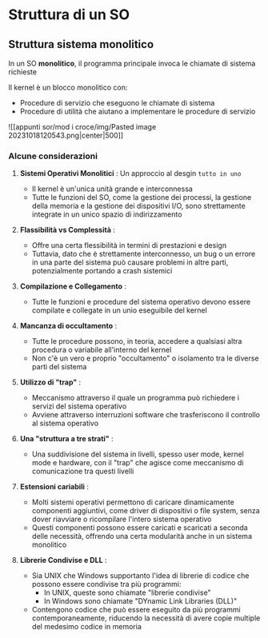 # Struttura di un SO

## Struttura sistema monolitico

In un SO **monolitico**, il programma principale invoca le chiamate di sistema richieste

Il kernel è un blocco monolitico con:
- Procedure di servizio che eseguono le chiamate di sistema
- Procedure di utilità che aiutano a implementare le procedure di servizio

![[appunti sor/mod i croce/img/Pasted image 20231018120543.png|center|500]]

### Alcune considerazioni

1) **Sistemi Operativi Monolitici** : Un approccio al desgin `tutto in uno`
	- Il kernel è un'unica unità grande e interconnessa
	- Tutte le funzioni del SO, come la gestione dei processi, la gestione della memoria e la gestione dei dispositivi I/O, sono strettamente integrate in un unico spazio di indirizzamento

2) **Flassibilità vs Complessità** : 
	- Offre una certa flessibilità in termini di prestazioni e design
	- Tuttavia, dato che è strettamente interconnesso, un bug o un errore in una parte del sistema può causare problemi in altre parti, potenzialmente portando a crash sistemici

3) **Compilazione e Collegamento** : 
	- Tutte le funzioni e procedure del sistema operativo devono essere compilate e collegate in un unio eseguibile del kernel

4) **Mancanza di occultamento** : 
	- Tutte le procedure possono, in teoria, accedere a qualsiasi altra procedura o variabile all'interno del kernel
	- Non c'è un vero e proprio "occultamento" o isolamento tra le diverse parti del sistema

5) **Utilizzo di "trap"** : 
	- Meccanismo attraverso il quale un programma può richiedere i servizi del sistema operativo
	- Avviene attraverso interruzioni software che trasferiscono il controllo al sistema operativo

6) **Una "struttura a tre strati"** : 
	- Una suddivisione del sistema in livelli, spesso user mode, kernel mode e hardware, con il "trap" che agisce come meccanismo di comunicazione tra questi livelli

7) **Estensioni cariabili** : 
	- Molti sistemi operativi permettono di caricare dinamicamente componenti aggiuntivi, come driver di dispositivi o file system, senza dover riavviare o ricompilare l'intero sistema operativo
	- Questi componenti possono essere caricati e scaricati a seconda delle necessità, offrendo una certa modularità anche in un sistema monolitico

8) **Librerie Condivise e DLL** :
	- Sia UNIX che Windows supportanto l'idea di librerie di codice che possono essere condivise tra più programmi:
		- In UNIX, queste sono chiamate "librerie condivise"
		- In Windows sono chiamate "DYnamic Link Libraries (DLL)"
	- Contengono codice che può essere eseguito da più programmi contemporaneamente, riducendo la necessità di avere copie multiple del medesimo codice in memoria





